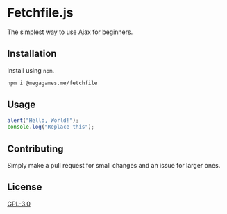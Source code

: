 # Fetchfile.js

The simplest way to use Ajax for beginners.

## Installation

Install using `npm`.

```bash
npm i @megagames.me/fetchfile
```

## Usage

```javascript
alert("Hello, World!");
console.log("Replace this");
```

## Contributing
Simply make a pull request for small changes and an issue for larger ones.

## License
[GPL-3.0](https://github.com/megagames-me/Fetchfile.js/blob/master/LICENSE)
